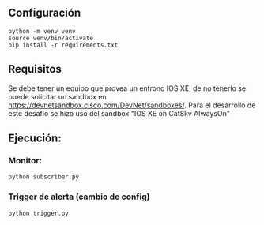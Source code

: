## Configuración

```Shell
python -m venv venv
source venv/bin/activate
pip install -r requirements.txt
```

## Requisitos

Se debe tener un equipo que provea un entrono IOS XE, de no tenerlo se puede
solicitar un sandbox en
<https://devnetsandbox.cisco.com/DevNet/sandboxes/>.
Para el desarrollo de este desafío se hizo uso del sandbox
"IOS XE on Cat8kv AlwaysOn"

## Ejecución:

### Monitor:

```Shell
python subscriber.py
```

### Trigger de alerta (cambio de config)

```Shell
python trigger.py
```
